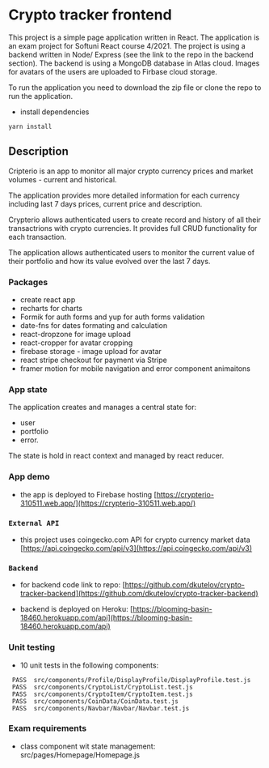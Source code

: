 # Crypto tracker frontend

This project is a simple page application written in React. The application is an exam project for Softuni React course 4/2021. The project is using a backend written in Node/ Express (see the link to the repo in the backend section). The backend is using a MongoDB database in Atlas cloud. Images for avatars of the users are uploaded to Firbase cloud storage.

To run the application you need to download the zip file or clone the repo to run the application.

- install dependencies

```
yarn install
```

## Description

Cripterio is an app to monitor all major crypto currency prices and market volumes - current and historical.

The application provides more detailed information for each currency including last 7 days prices, current price and description.

Crypterio allows authenticated users to create record and history of all their transactrions with crypto currencies. It provides full CRUD functionality for each transaction.

The application allows authenticated users to monitor the current value of their portfolio and how its value evolved over the last 7 days.

### Packages

- create react app
- recharts for charts
- Formik for auth forms and yup for auth forms validation
- date-fns for dates formating and calculation
- react-dropzone for image upload
- react-cropper for avatar cropping
- firebase storage - image upload for avatar
- react stripe checkout for payment via Stripe
- framer motion for mobile navigation and error component animaitons

### App state

The application creates and manages a central state for:

- user
- portfolio
- error.

The state is hold in react context and managed by react reducer.

### App demo

- the app is deployed to Firebase hosting
  [https://crypterio-310511.web.app/](https://crypterio-310511.web.app/)

### `External API`

- this project uses coingecko.com API for crypto currency market data
  [https://api.coingecko.com/api/v3](https://api.coingecko.com/api/v3)

### `Backend`

- for backend code link to repo:
  [https://github.com/dkutelov/crypto-tracker-backend](https://github.com/dkutelov/crypto-tracker-backend)

- backend is deployed on Heroku:
  [https://blooming-basin-18460.herokuapp.com/api](https://blooming-basin-18460.herokuapp.com/api)

### Unit testing

- 10 unit tests in the following components:

```
 PASS  src/components/Profile/DisplayProfile/DisplayProfile.test.js
 PASS  src/components/CryptoList/CryptoList.test.js
 PASS  src/components/CryptoItem/CryptoItem.test.js
 PASS  src/components/CoinData/CoinData.test.js
 PASS  src/components/Navbar/Navbar/Navbar.test.js
```

### Exam requirements

- class component wit state management: src/pages/Homepage/Homepage.js
